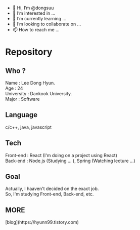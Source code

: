 - 👋 Hi, I’m @dongsuu
- 👀 I’m interested in ...
- 🌱 I’m currently learning ...
- 💞️ I’m looking to collaborate on ...
- 📫 How to reach me ...

<!---
dongsuu/dongsuu is a ✨ special ✨ repository because its `README.md` (this file) appears on your GitHub profile.
You can click the Preview link to take a look at your changes.
--->
<h1> Repository </h1>
<h2> Who ? </h2>
 Name : Lee Dong Hyun. <br>
 Age : 24 <br>
 University : Dankook University. <br>
 Major : Software <br>
 
 <h2> Language </h2>
 c/c++, java, javascript 
 
 <h2> Tech </h2>
 Front-end : React (I'm doing on a project using React) <br>
 Back-end : Node.js (Studying ... ), Spring (Watching lecture ...)
 
 <h2> Goal </h2>
 Actually, I haaven't decided on the exact job. <br>
 So, I'm studying Front-end, Back-end, etc. 
 
 <h2> MORE </h2>
 [blog](https://hyunn99.tistory.com)

